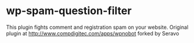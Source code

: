 wp-spam-question-filter
=======================

This plugin fights comment and registration spam on your website. Original plugin at http://www.compdigitec.com/apps/wpnobot forked by Seravo
